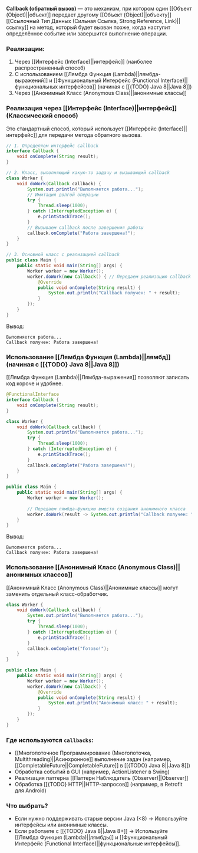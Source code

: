 **Callback (обратный вызов)** — это механизм, при котором один [[Объект (Object)||объект]] передает другому [[Объект (Object)||объекту]] [[Ссылочный Тип Данных (Сильная Ссылка, Strong Reference, Link)||ссылку]] на метод, который будет вызван позже, когда наступит определённое событие или завершится выполнение операции.
  
### Реализации:

1. Через [[Интерфейс (Interface)||интерфейс]] (наиболее распространенный способ)
2. С использованием [[Лямбда Функция (Lambda)||лямбда-выражений]] и [[Функциональный Интерфейс (Functional Interface)||функциональных интерфейсов]] (начиная с [[{TODO} Java 8||Java 8]])
3. Через [[Анонимный Класс (Anonymous Class)||анонимные классы]]


### Реализация через [[Интерфейс (Interface)||интерфейс]] (Классический способ)

Это стандартный способ, который использует [[Интерфейс (Interface)||интерфейс]] для передачи метода обратного вызова.

```java
// 1. Определяем интерфейс callback
interface Callback {
    void onComplete(String result);
}

// 2. Класс, выполняющий какую-то задачу и вызывающий callback
class Worker {
    void doWork(Callback callback) {
        System.out.println("Выполняется работа...");
        // Имитация долгой операции
        try { 
	        Thread.sleep(1000); 
		} catch (InterruptedException e) { 
			e.printStackTrace(); 
		}
        // Вызываем callback после завершения работы
        callback.onComplete("Работа завершена!");
    }
}

// 3. Основной класс с реализацией callback
public class Main {
    public static void main(String[] args) {
        Worker worker = new Worker();
        worker.doWork(new Callback() { // Передаем реализацию callback
            @Override
            public void onComplete(String result) {
                System.out.println("Callback получен: " + result);
            }
        });
    }
}
```

Вывод:

```
Выполняется работа...
Callback получен: Работа завершена!
```


### Использование [[Лямбда Функция (Lambda)||лямбд]] (начиная с [[{TODO} Java 8||Java 8]])

[[Лямбда Функция (Lambda)||Лямбда-выражения]] позволяют записать код короче и удобнее.

```java
@FunctionalInterface
interface Callback {
    void onComplete(String result);
}

class Worker {
    void doWork(Callback callback) {
        System.out.println("Выполняется работа...");
        try { 
	        Thread.sleep(1000); 
		} catch (InterruptedException e) { 
			e.printStackTrace(); 
		}
        callback.onComplete("Работа завершена!");
    }
}

public class Main {
    public static void main(String[] args) {
        Worker worker = new Worker();
        
        // Передаем лямбда-функцию вместо создания анонимного класса
        worker.doWork(result -> System.out.println("Callback получен: " + result));
    }
}
```

Вывод:

```
Выполняется работа...
Callback получен: Работа завершена!
```


### Использование [[Анонимный Класс (Anonymous Class)||анонимных классов]]

[[Анонимный Класс (Anonymous Class)||Анонимные классы]] могут заменить отдельный класс-обработчик.

```java
class Worker {
    void doWork(Callback callback) {
        System.out.println("Выполняется работа...");
        try { 
	        Thread.sleep(1000); 
		} catch (InterruptedException e) { 
			e.printStackTrace(); 
		}
        callback.onComplete("Готово!");
    }
}

public class Main {
    public static void main(String[] args) {
        Worker worker = new Worker();
        worker.doWork(new Callback() {
            @Override
            public void onComplete(String result) {
                System.out.println("Анонимный класс: " + result);
            }
        });
    }
}
```


### Где используются `callbacks`:

- [[Многопоточное Программирование (Многопоточка, Multithreading)||Асинхронное]] выполнение задач (например, [[CompletableFuture||CompletableFuture]] в [[{TODO} Java 8||Java 8]])
- Обработка событий в GUI (например, ActionListener в Swing)
- Реализация паттерна [[Паттерн Наблюдатель (Observer)||Observer]]
- Обработка [[{TODO} HTTP||HTTP-запросов]] (например, в Retrofit для Android)

  
### Что выбрать?

- Если нужно поддерживать старые версии Java (<8) → Используйте интерфейсы или анонимные классы.
- Если работаете с [[{TODO} Java 8||Java 8+]] → Используйте [[Лямбда Функция (Lambda)||лямбды]] и [[Функциональный Интерфейс (Functional Interface)||функциональные интерфейсы]].